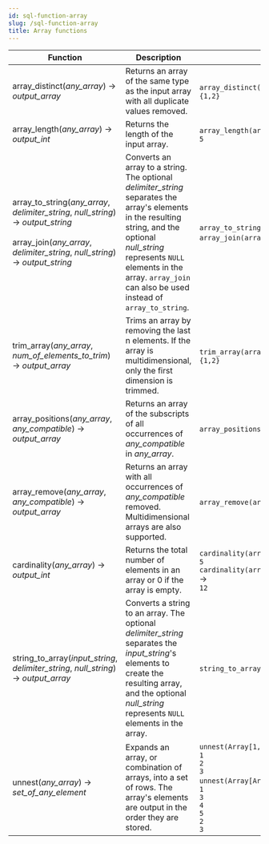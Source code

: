 ```yaml
---
id: sql-function-array
slug: /sql-function-array
title: Array functions
---
```


|Function|Description|Example|
|---|---|---|
| array_distinct(*any_array*) → *output_array* |Returns an array of the same type as the input array with all duplicate values removed.|`array_distinct(array[1,2,1,1])` → <br />`{1,2}`|
| array_length(*any_array*) → *output_int* |Returns the length of the input array.|`array_length(array[1,2,3,4,1])` → <br />`5`|
| array_to_string(*any_array*, *delimiter_string*, *null_string*) → *output_string* <br /><br /> array_join(*any_array*, *delimiter_string*, *null_string*) → *output_string* |Converts an array to a string. The optional *delimiter_string* separates the array's elements in the resulting string, and the optional *null_string* represents `NULL` elements in the array. `array_join` can also be used instead of `array_to_string`.|`array_to_string(array[1, 2, 3, NULL, 5], ',', '*')` → `1,2,3,*,5` <br /> `array_join(array[1, 2, 3, NULL, 5], ',', '*')` → `1,2,3,*,5`|
| trim_array(*any_array*, *num_of_elements_to_trim*) → *output_array* |Trims an array by removing the last n elements. If the array is multidimensional, only the first dimension is trimmed.|`trim_array(array[1,2,3,4,5,null::int], 4)` → <br />`{1,2}`|
| array_positions(*any_array*, *any_compatible*) → *output_array* | Returns an array of the subscripts of all occurrences of *any_compatible* in *any_array*. | `array_positions(array[1,2,3,4,5,6,1,2,3,4,5,6], 4)` → `{4, 10}` |
|array_remove(*any_array*, *any_compatible*) → *output_array* | Returns an array with all occurrences of *any_compatible* removed. Multidimensional arrays are also supported. | `array_remove(array[array[1],array[2],array[3],array[2]], array[2])` → `{{1},{3}}`|
| cardinality(*any_array*) → *output_int* |Returns the total number of elements in an array or 0 if the array is empty.|`cardinality(array[1,2,3,4,1])` → <br />`5` <br /> `cardinality(array[array[array[3,4,5],array[2,2,2]],array[array[6,7,8],array[0,0,0]]])` → <br />`12`|
| string_to_array(*input_string*, *delimiter_string*, *null_string*) → *output_array* |Converts a string to an array. The optional *delimiter_string* separates the *input_string*'s elements to create the resulting array, and the optional *null_string* represents `NULL` elements in the array.|`string_to_array('a b c', ' ', 'a')` → `{NULL,b,c}`|
| unnest(*any_array*) → *set_of_any_element* |Expands an array, or combination of arrays, into a set of rows. The array's elements are output in the order they are stored.|`unnest(Array[1,2,3])` → <br />`1`<br />`2`<br />`3` <br /> `unnest(Array[Array[1,3,4,5],Array[2,3]])` → <br />`1`<br />`3`<br />`4`<br />`5`<br />`2`<br />`3`|

